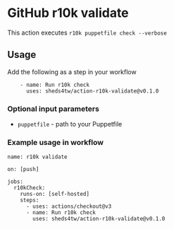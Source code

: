 # GitHub r10k validate

This action executes `r10k puppetfile check --verbose`

## Usage

Add the following as a step in your workflow
```
    - name: Run r10k check
      uses: sheds4tw/action-r10k-validate@v0.1.0
```

### Optional input parameters

- `puppetfile` - path to your Puppetfile

### Example usage in workflow

```
name: r10k validate

on: [push]

jobs:
  r10kCheck:
    runs-on: [self-hosted]
    steps:
      - uses: actions/checkout@v3
      - name: Run r10k check
        uses: sheds4tw/action-r10k-validate@v0.1.0
```
